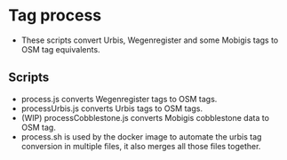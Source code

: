 # Tag process

- These scripts convert Urbis, Wegenregister and some Mobigis tags to OSM tag equivalents.

## Scripts

- process.js converts Wegenregister tags to OSM tags.
- processUrbis.js converts Urbis tags to OSM tags.
- (WIP) processCobblestone.js converts Mobigis cobblestone data to OSM tag.
- process.sh is used by the docker image to automate the urbis tag conversion in multiple files, it also merges all those files together.